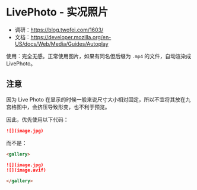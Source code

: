# LivePhoto - 实况照片

* 调研：<https://blog.twofei.com/1603/>
* 文档：<https://developer.mozilla.org/en-US/docs/Web/Media/Guides/Autoplay>

使用：完全无感。正常使用图片，如果有同名但后缀为 `.mp4` 的文件，自动渲染成 LivePhoto。

## 注意

因为 Live Photo 在显示的时候一般来说尺寸大小相对固定，所以不宜将其放在九宫格图中，会挤压导致形变，也不利于预览。

因此，优先使用以下代码：

```markdown
![](image.jpg)
```

而不是：

```markdown
<gallery>

![](image.jpg)
![](image.avif)

</gallery>
```
